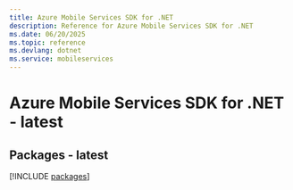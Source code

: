 ```yaml
---
title: Azure Mobile Services SDK for .NET
description: Reference for Azure Mobile Services SDK for .NET
ms.date: 06/20/2025
ms.topic: reference
ms.devlang: dotnet
ms.service: mobileservices
---
```

# Azure Mobile Services SDK for .NET - latest
## Packages - latest
[!INCLUDE [packages](mobile-services-index.md)]
